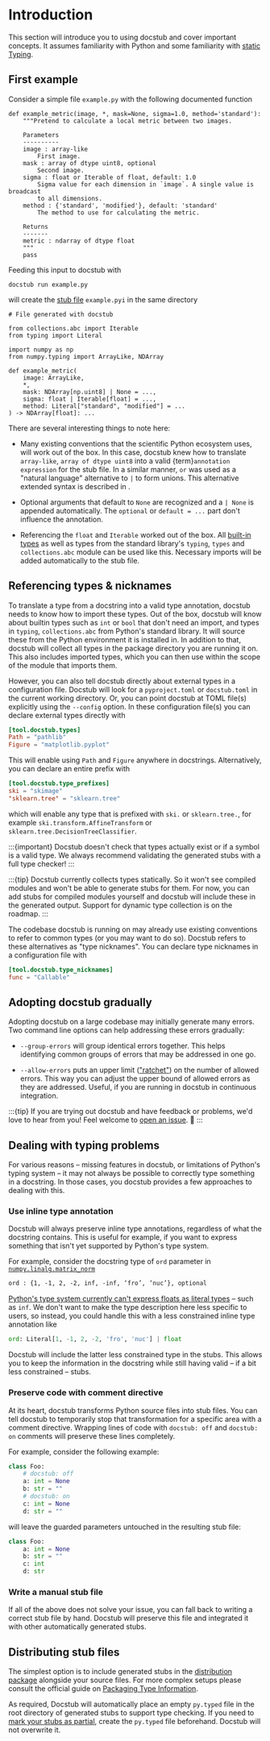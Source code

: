 # Introduction

This section will introduce you to using docstub and cover important concepts.
It assumes familiarity with Python and some familiarity with [static Typing](https://typing.python.org).


## First example

Consider a simple file `example.py` with the following documented function

<!--- The following block is checked by the test suite --->
<!--- begin example.py --->

```{code-block} python
def example_metric(image, *, mask=None, sigma=1.0, method='standard'):
    """Pretend to calculate a local metric between two images.

    Parameters
    ----------
    image : array-like
        First image.
    mask : array of dtype uint8, optional
        Second image.
    sigma : float or Iterable of float, default: 1.0
        Sigma value for each dimension in `image`. A single value is broadcast
        to all dimensions.
    method : {'standard', 'modified'}, default: 'standard'
        The method to use for calculating the metric.

    Returns
    -------
    metric : ndarray of dtype float
    """
    pass
```

<!--- end example.py --->

Feeding this input to docstub with

```shell
docstub run example.py
```

will create the [stub file](https://typing.python.org/en/latest/spec/distributing.html#stub-files) `example.pyi` in the same directory

<!--- The following block is checked by the test suite --->
<!--- begin example.pyi --->

```{code-block} python
# File generated with docstub

from collections.abc import Iterable
from typing import Literal

import numpy as np
from numpy.typing import ArrayLike, NDArray

def example_metric(
    image: ArrayLike,
    *,
    mask: NDArray[np.uint8] | None = ...,
    sigma: float | Iterable[float] = ...,
    method: Literal["standard", "modified"] = ...
) -> NDArray[float]: ...
```

<!--- end example.pyi --->

There are several interesting things to note here:

- Many existing conventions that the scientific Python ecosystem uses, will work out of the box.
  In this case, docstub knew how to translate `array-like`, `array of dtype uint8` into a valid {term}`annotation expression` for the stub file.
  In a similar manner, `or` was used as a "natural language" alternative to `|` to form unions.
  This alternative extended syntax is described in [](typing_syntax.md).

- Optional arguments that default to `None` are recognized and a `| None` is appended automatically.
  The `optional` or `default = ...` part don't influence the annotation.

- Referencing the `float` and `Iterable` worked out of the box.
  All [built-in types](https://docs.python.org/3/library/stdtypes.html#built-in-types) as well as types from the standard library's `typing`, `types` and `collections.abc` module can be used like this.
  Necessary imports will be added automatically to the stub file.


## Referencing types & nicknames

To translate a type from a docstring into a valid type annotation, docstub needs to know how to import these types.
Out of the box, docstub will know about builtin types such as `int` or `bool` that don't need an import, and types in `typing`, `collections.abc` from Python's standard library.
It will source these from the Python environment it is installed in.
In addition to that, docstub will collect all types in the package directory you are running it on.
This also includes imported types, which you can then use within the scope of the module that imports them.

However, you can also tell docstub directly about external types in a configuration file.
Docstub will look for a `pyproject.toml` or `docstub.toml` in the current working directory.
Or, you can point docstub at TOML file(s) explicitly using the `--config` option.
In these configuration file(s) you can declare external types directly with

```toml
[tool.docstub.types]
Path = "pathlib"
Figure = "matplotlib.pyplot"
```

This will enable using `Path` and `Figure` anywhere in docstrings.
Alternatively, you can declare an entire prefix with

```toml
[tool.docstub.type_prefixes]
ski = "skimage"
"sklearn.tree" = "sklearn.tree"
```

which will enable any type that is prefixed with `ski.` or `sklearn.tree.`, for example `ski.transform.AffineTransform` or `sklearn.tree.DecisionTreeClassifier`.

:::{important}
Docstub doesn't check that types actually exist or if a symbol is a valid type.
We always recommend validating the generated stubs with a full type checker!
:::

:::{tip}
Docstub currently collects types statically.
So it won't see compiled modules and won't be able to generate stubs for them.
For now, you can add stubs for compiled modules yourself and docstub will include these in the generated output.
Support for dynamic type collection is on the roadmap.
:::

The codebase docstub is running on may already use existing conventions to refer to common types (or you may want to do so).
Docstub refers to these alternatives as "type nicknames".
You can declare type nicknames in a configuration file with
```toml
[tool.docstub.type_nicknames]
func = "Callable"
```


## Adopting docstub gradually

Adopting docstub on a large codebase may initially generate many errors.
Two command line options can help addressing these errors gradually:

* `--group-errors` will group identical errors together.
  This helps identifying common groups of errors that may be addressed in one go.

* `--allow-errors` puts an upper limit (["ratchet"](https://qntm.org/ratchet)) on the number of allowed errors.
  This way you can adjust the upper bound of allowed errors as they are addressed.
  Useful, if you are running in docstub in continuous integration.

:::{tip}
If you are trying out docstub and have feedback or problems, we'd love to hear from you!
Feel welcome to [open an issue](https://github.com/scientific-python/docstub/issues/new/choose). 🚀
:::


## Dealing with typing problems

For various reasons – missing features in docstub, or limitations of Python's typing system – it may not always be possible to correctly type something in a docstring.
In those cases, you docstub provides a few approaches to dealing with this.


### Use inline type annotation

Docstub will always preserve inline type annotations, regardless of what the docstring contains.
This is useful for example, if you want to express something that isn't yet supported by Python's type system.

For example, consider the docstring type of `ord` parameter in [`numpy.linalg.matrix_norm`](https://numpy.org/doc/stable/reference/generated/numpy.linalg.matrix_norm.html)
```rst
ord : {1, -1, 2, -2, inf, -inf, ‘fro’, ‘nuc’}, optional
```
[Python's type system currently can't express floats as literal types](https://typing.python.org/en/latest/spec/literal.html#:~:text=Floats%3A%20e.g.%20Literal%5B3.14%5D) – such as `inf`.
We don't want to make the type description here less specific to users, so instead, you could handle this with a less constrained inline type annotation like
```python
ord: Literal[1, -1, 2, -2, 'fro', 'nuc'] | float
```
Docstub will include the latter less constrained type in the stubs.
This allows you to keep the information in the docstring while still having valid – if a bit less constrained – stubs.


### Preserve code with comment directive

At its heart, docstub transforms Python source files into stub files.
You can tell docstub to temporarily stop that transformation for a specific area with a comment directive.
Wrapping lines of code with `docstub: off` and `docstub: on` comments will preserve these lines completely.

For example, consider the following example:
```python
class Foo:
    # docstub: off
    a: int = None
    b: str = ""
    # docstub: on
    c: int = None
    d: str = ""
```
will leave the guarded parameters untouched in the resulting stub file:
```python
class Foo:
    a: int = None
    b: str = ""
    c: int
    d: str
```

### Write a manual stub file

If all of the above does not solve your issue, you can fall back to writing a correct stub file by hand.
Docstub will preserve this file and integrated it with other automatically generated stubs.


## Distributing stub files

The simplest option is to include generated stubs in the [distribution package](https://packaging.python.org/en/latest/glossary/#term-Distribution-Package) alongside your source files.
For more complex setups please consult the official guide on [Packaging Type Information](https://typing.python.org/en/latest/spec/distributing.html#packaging-type-information).

As required, Docstub will automatically place an empty `py.typed` file in the root directory of generated stubs to support type checking.
If you need to [mark your stubs as partial](https://typing.python.org/en/latest/spec/distributing.html#partial-stub-packages), create the `py.typed` file beforehand.
Docstub will not overwrite it.
